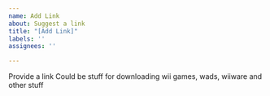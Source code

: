 ```yaml
---
name: Add Link
about: Suggest a link
title: "[Add Link]"
labels: ''
assignees: ''

---
```


Provide a link
Could be stuff for downloading wii games, wads, wiiware and other stuff
